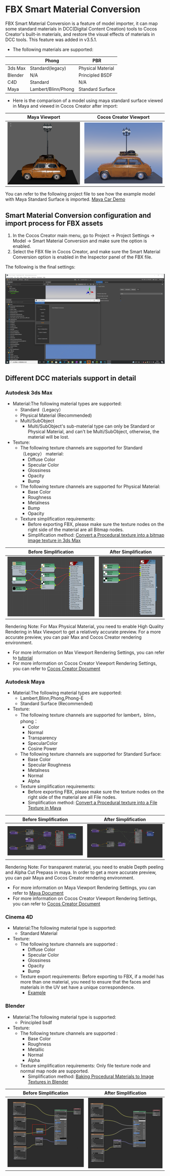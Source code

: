 # FBX Smart Material Conversion

FBX Smart Material Conversion is a feature of model importer, it can map some standard materials in DCC(Digital Content Creation) tools to Cocos Creator's built-in materials, and restore the visual effects of materials in DCC tools. This feature was added in v3.5.1.

- The following materials are supported:

|         | Phong               | PBR               |
|---------|---------------------|-------------------|
| 3ds Max | Standard(legacy)    | Physical Material |
| Blender | N/A                 | Principled BSDF   |
| C4D     | Standard            | N/A               |
| Maya    | Lambert/Blinn/Phong | Standard Surface  |

- Here is the comparison of a model using maya standard surface viewed in Maya and viewed in Cocos Creator after import:

| Maya Viewport              | Cocos Creator Viewport       |
|----------------------------|------------------------------|
| ![Maya](maya-viewport.png) | ![cocos](cocos-viewport.png) |

You can refer to the following project file to see how the example model with Maya Standard Surface is imported. [Maya Car Demo](maya_car.zip)

## Smart Material Conversion configuration and import process for FBX assets

1. In the Cocos Creator main menu, go to Project -> Project Settings -> Model -> Smart Material Conversion and make sure the option is enabled.
2. Select the FBX file in Cocos Creator, and make sure the Smart Material Conversion option is enabled in the Inspector panel of the FBX file.

The following is the final settings:

![img_6.png](enable-smart-conversion.png)

## Different DCC materials support in detail

### Autodesk 3ds Max

- Material:The following material types are supported:
    - Standard（Legacy）
    - Physical Material (Recommended)
    - Multi/SubObject
        - Multi/SubObject's sub-material type can only be Standard or Physical Material, and can't be Multi/SubObject, otherwise, the material will be lost.
- Texture:
    - The following texture channels are supported for Standard（Legacy） material:
        - Diffuse Color
        - Specular Color
        - Glossiness
        - Opacity
        - Bump
    - The following texture channels are supported for Physical Material:
        - Base Color
        - Roughness
        - Metalness
        - Bump
        - Opacity
    - Texture simplification requirements:
        - Before exporting FBX, please make sure the texture nodes on the right side of the material are all Bitmap nodes.
        - Simplification method: [Convert a Procedural texture into a bitmap image texture in 3ds Max](https://knowledge.autodesk.com/support/3ds-Max/learn-explore/caas/sfdcarticles/sfdcarticles/How-to-convert-a-Procedural-texture-into-a-bitmap-image-texture-in-3ds-Max-for-fbx-export.html)

| Before Simplification | After Simplification    |
|-----------------------|-------------------------|
| ![img.png](img.png)   | ![img_1.png](img_1.png) |

Rendering Note: For Max Physical Material, you need to enable High Quality Rendering in Max Viewport to get a relatively accurate preview. For a more accurate preview, you can pair Max and Cocos Creator rendering environment.
- For more information on Max Viewport Rendering Settings, you can refer to [tutorial](https://www.youtube.com/watch?v=82hhg8Q1nus&list=PL9xXzsdQ6pbZGBnVSKMBO_BCYjzmFTj0R&index=2)
- For more information on Cocos Creator Viewport Rendering Settings, you can refer to [Cocos Creator Document](https://docs.cocos.com/creator/manual/zh/module-map/graphics.html)

### Autodesk Maya

- Material:The following material types are supported:
    - Lambert,Blinn,Phong,Phong-E
    - Standard Surface (Recommended)
- Texture:
    - The following texture channels are supported for lambert，blinn，phong：
        - Color
        - Normal
        - Transparency
        - SpecularColor
        - Cosine Power
    - The following texture channels are supported for Standard Surface:
        - Base Color
        - Specular Roughness
        - Metalness
        - Normal
        - Alpha
    - Texture simplification requirements:
        - Before exporting FBX, please make sure the texture nodes on the right side of the material are all File nodes.
        - Simplification method: [Convert a Procedural texture into a File Texture in Maya](https://knowledge.autodesk.com/support/Maya/learn-explore/caas/CloudHelp/cloudhelp/2016/ENU/Maya/files/GUID-0F504570-CB7A-49D3-A7A2-83438C353A9C-htm.html)

| Before Simplification   | After Simplification     |
|-------------------------|--------------------------|
| ![img_2.png](img_2.png) | ![img_3.png](img_3.png)  |

Rendering Note: For transparent material, you need to enable Depth peeling and Alpha Cut Prepass in maya. In order to get a more accurate preview, you can pair Maya and Cocos Creator rendering environment.
- For more information on Maya Viewport Rendering Settings, you can refer to [Maya Document](https://help.autodesk.com/view/MAYAUL/2022/ENU/)
- For more information on Cocos Creator Viewport Rendering Settings, you can refer to [Cocos Creator Document](https://docs.cocos.com/creator/manual/zh/module-map/graphics.html)

### Cinema 4D

- Material:The following material type is supported:
    - Standard Material
- Texture:
    - The following texture channels are supported :
        - Diffuse Color
        - Specular Color
        - Glossiness
        - Opacity
        - Bump
    - Texture export requirements: Before exporting to FBX, if a model has more than one material, you need to ensure that the faces and materials in the UV set have a unique correspondence.
        - [Example](https://github.com/cocos-creator/3d-tasks/issues/11267)

### Blender

- Material:The following material type is supported:
    - Principled bsdf
- Texture:
    - The following texture channels are supported :
        - Base Color
        - Roughness
        - Metallic
        - Normal
        - Alpha
    - Texture simplification requirements: Only file texture node and normal map node are supported.
        - Simplification method: [Baking Procedural Materials to Image Textures in Blender](https://www.youtube.com/watch?v=AB24ITZHtuE)

| Before Simplification   | After Simplification    |
|-------------------------|-------------------------|
| ![img_4.png](img_4.png) | ![img_5.png](img_5.png) |
